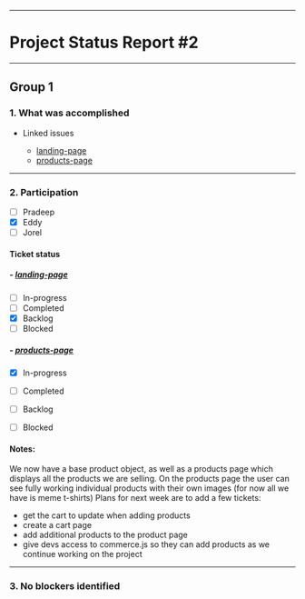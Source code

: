 ***
# Project Status Report #2
***

## Group 1

### 1. What was accomplished
- Linked issues

    - [landing-page](https://github.com/sudo-eddy/ecommerce-group-fall-22/issues/5)
    - [products-page](https://github.com/sudo-eddy/ecommerce-group-fall-22/issues/6)



***

### 2. Participation

- [ ] Pradeep
- [x] Eddy
- [ ] Jorel

#### Ticket status

##### - [landing-page](https://github.com/sudo-eddy/ecommerce-group-fall-22/issues/5)

- [ ] In-progress
- [ ] Completed
- [x] Backlog
- [ ] Blocked

##### - [products-page](https://github.com/sudo-eddy/ecommerce-group-fall-22/issues/6)

- [x] In-progress
- [ ] Completed
- [ ] Backlog
- [ ] Blocked


#### Notes:

We now have a base product object, as well as a products page which displays all the products we are selling. On the products page the user can see fully working individual products with their own images (for now all we have is meme t-shirts) Plans for next week are to add a few tickets:

- get the cart to update when adding products
- create a cart page
- add additional products to the product page
- give devs access to commerce.js so they can add products as we continue working on the project

***

### 3. No blockers identified
